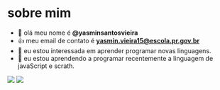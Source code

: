 # sobre mim
- 👋 olá meu nome é **@yasminsantosvieira**
- :+1: meu email de contato é **yasmin.vieira15@escola.pr.gov.br**
- 👀 eu estou interessada em aprender programar novas linguagens.
- 🌱 eu estou aprendendo a programar recentemente a linguagem de javaScript e scrath.
 
![](https://img.shields.io/badge/Scratch-4D97FF?style=for-the-badge&logo=Scratch&logoColor=white)
![](https://img.shields.io/badge/JavaScript-323330?style=for-the-badge&logo=javascript&logoColor=F7DF1E)
